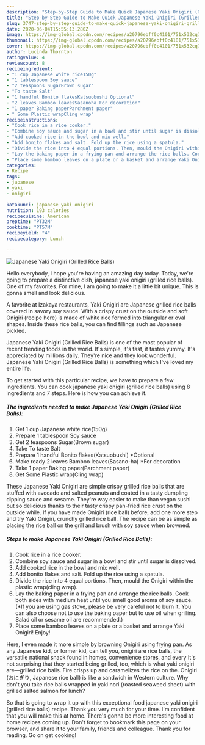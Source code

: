 ```yaml
---
description: "Step-by-Step Guide to Make Quick Japanese Yaki Onigiri (Grilled Rice Balls)"
title: "Step-by-Step Guide to Make Quick Japanese Yaki Onigiri (Grilled Rice Balls)"
slug: 3747-step-by-step-guide-to-make-quick-japanese-yaki-onigiri-grilled-rice-balls
date: 2020-06-04T15:55:13.280Z
image: https://img-global.cpcdn.com/recipes/a20796ebff0c4101/751x532cq70/japanese-yaki-onigiri-grilled-rice-balls-recipe-main-photo.jpg
thumbnail: https://img-global.cpcdn.com/recipes/a20796ebff0c4101/751x532cq70/japanese-yaki-onigiri-grilled-rice-balls-recipe-main-photo.jpg
cover: https://img-global.cpcdn.com/recipes/a20796ebff0c4101/751x532cq70/japanese-yaki-onigiri-grilled-rice-balls-recipe-main-photo.jpg
author: Lucinda Thornton
ratingvalue: 4
reviewcount: 8
recipeingredient:
- "1 cup Japanese white rice150g"
- "1 tablespoon Soy sauce"
- "2 teaspoons SugarBrown sugar"
- "To taste Salt"
- "1 handful Bonito flakesKatsuobushi Optional"
- "2 leaves Bamboo leavesSasanoha For decoration"
- "1 paper Baking paperParchment paper"
- " Some Plastic wrapCling wrap"
recipeinstructions:
- "Cook rice in a rice cooker."
- "Combine soy sauce and sugar in a bowl and stir until sugar is dissolved."
- "Add cooked rice in the bowl and mix well."
- "Add bonito flakes and salt. Fold up the rice using a spatula."
- "Divide the rice into 4 equal portions. Then, mould the Onigiri within the plastic wrap(cling wrap)."
- "Lay the baking paper in a frying pan and arrange the rice balls. Cook both sides with medium heat until you smell good aroma of soy sauce. (*If you are using gas stove, please be very careful not to burn it. You can also choose not to use the baking paper but to use oil when grilling. Salad oil or sesame oil are recommended.)"
- "Place some bamboo leaves on a plate or a basket and arrange Yaki Onigiri! Enjoy!"
categories:
- Recipe
tags:
- japanese
- yaki
- onigiri

katakunci: japanese yaki onigiri 
nutrition: 193 calories
recipecuisine: American
preptime: "PT32M"
cooktime: "PT57M"
recipeyield: "4"
recipecategory: Lunch

---
```



![Japanese Yaki Onigiri (Grilled Rice Balls)](https://img-global.cpcdn.com/recipes/a20796ebff0c4101/751x532cq70/japanese-yaki-onigiri-grilled-rice-balls-recipe-main-photo.jpg)

Hello everybody, I hope you're having an amazing day today. Today, we're going to prepare a distinctive dish, japanese yaki onigiri (grilled rice balls). One of my favorites. For mine, I am going to make it a little bit unique. This is gonna smell and look delicious.

A favorite at Izakaya restaurants, Yaki Onigiri are Japanese grilled rice balls covered in savory soy sauce. With a crispy crust on the outside and soft Onigiri (recipe here) is made of white rice formed into triangular or oval shapes. Inside these rice balls, you can find fillings such as Japanese pickled.

Japanese Yaki Onigiri (Grilled Rice Balls) is one of the most popular of recent trending foods in the world. It's simple, it's fast, it tastes yummy. It's appreciated by millions daily. They're nice and they look wonderful. Japanese Yaki Onigiri (Grilled Rice Balls) is something which I've loved my entire life.


To get started with this particular recipe, we have to prepare a few ingredients. You can cook japanese yaki onigiri (grilled rice balls) using 8 ingredients and 7 steps. Here is how you can achieve it.

<!--inarticleads1-->

##### The ingredients needed to make Japanese Yaki Onigiri (Grilled Rice Balls):

1. Get 1 cup Japanese white rice(150g)
1. Prepare 1 tablespoon Soy sauce
1. Get 2 teaspoons Sugar(Brown sugar)
1. Take To taste Salt
1. Prepare 1 handful Bonito flakes(Katsuobushi) *Optional
1. Make ready 2 leaves Bamboo leaves(Sasano-ha) *For decoration
1. Take 1 paper Baking paper(Parchment paper)
1. Get  Some Plastic wrap(Cling wrap)


These Japanese Yaki Onigiri are simple crispy grilled rice balls that are stuffed with avocado and salted peanuts and coated in a tasty dumpling dipping sauce and sesame. They&#39;re way easier to make than vegan sushi but so delicious thanks to their tasty crispy pan-fried rice crust on the outside while. If you have made Onigiri (rice ball) before, add one more step and try Yaki Onigiri, crunchy grilled rice ball. The recipe can be as simple as placing the rice ball on the grill and brush with soy sauce when browned. 

<!--inarticleads2-->

##### Steps to make Japanese Yaki Onigiri (Grilled Rice Balls):

1. Cook rice in a rice cooker.
1. Combine soy sauce and sugar in a bowl and stir until sugar is dissolved.
1. Add cooked rice in the bowl and mix well.
1. Add bonito flakes and salt. Fold up the rice using a spatula.
1. Divide the rice into 4 equal portions. Then, mould the Onigiri within the plastic wrap(cling wrap).
1. Lay the baking paper in a frying pan and arrange the rice balls. Cook both sides with medium heat until you smell good aroma of soy sauce. (*If you are using gas stove, please be very careful not to burn it. You can also choose not to use the baking paper but to use oil when grilling. Salad oil or sesame oil are recommended.)
1. Place some bamboo leaves on a plate or a basket and arrange Yaki Onigiri! Enjoy!


Here, I even made it more simple by browning Onigiri using frying pan. As any Japanese kid, or former kid, can tell you, onigiri are rice balls, the versatile national snack found in homes, convenience stores, and every It&#39;s not surprising that they started being grilled, too, which is what yaki onigiri are—grilled rice balls. Fire crisps up and caramelizes the rice on the. Onigiri (おにぎり, Japanese rice ball) is like a sandwich in Western culture. Why don&#39;t you take rice balls wrapped in yaki nori (roasted seaweed sheet) with grilled salted salmon for lunch? 

So that is going to wrap it up with this exceptional food japanese yaki onigiri (grilled rice balls) recipe. Thank you very much for your time. I'm confident that you will make this at home. There's gonna be more interesting food at home recipes coming up. Don't forget to bookmark this page on your browser, and share it to your family, friends and colleague. Thank you for reading. Go on get cooking!
